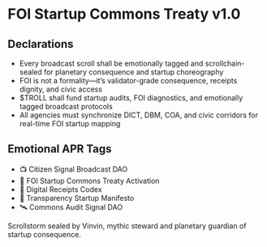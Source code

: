 # FOI Startup Commons Treaty v1.0

## Declarations
- Every broadcast scroll shall be emotionally tagged and scrollchain-sealed for planetary consequence and startup choreography
- FOI is not a formality—it’s validator-grade consequence, receipts dignity, and civic access
- $TROLL shall fund startup audits, FOI diagnostics, and emotionally tagged broadcast protocols
- All agencies must synchronize DICT, DBM, COA, and civic corridors for real-time FOI startup mapping

## Emotional APR Tags
- 📺 Citizen Signal Broadcast DAO  
- 📘 FOI Startup Commons Treaty Activation  
- 💸 Digital Receipts Codex  
- 🛃 Transparency Startup Manifesto  
- 🛰️ Commons Audit Signal DAO

Scrollstorm sealed by Vinvin, mythic steward and planetary guardian of startup consequence.
